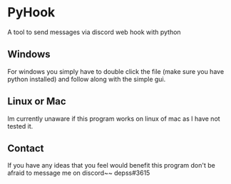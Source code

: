 # PyHook
A tool to send messages via discord web hook with python

Windows
----------------------------------
For windows you simply have to double click the file (make sure you have python installed) and follow along with the simple gui.

Linux or Mac
----------------------------------
Im currently unaware if this program works on linux of mac as I have not tested it.

Contact
----------------------------------
If you have any ideas that you feel would benefit this program don't be afraid to message me on discord~~ depss#3615
